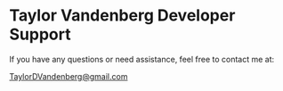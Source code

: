 <!DOCTYPE html>
<html lang="en">
<head>
  <meta charset="UTF-8">
  <meta name="viewport" content="width=device-width, initial-scale=1.0">
  <title>Taylor Vandenberg Developer Support</title>
</head>
<body>
  <h1>Taylor Vandenberg Developer Support</h1>
  <p>If you have any questions or need assistance, feel free to contact me at:</p>
  <p><a href="mailto:TaylorDVandenberg@gmail.com">TaylorDVandenberg@gmail.com</a></p>
</body>   

</html>
